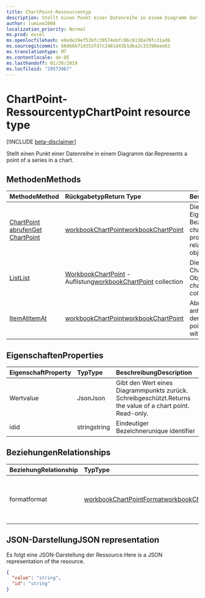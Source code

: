```yaml
---
title: ChartPoint-Ressourcentyp
description: Stellt einen Punkt einer Datenreihe in einem Diagramm dar.
author: lumine2008
localization_priority: Normal
ms.prod: excel
ms.openlocfilehash: e8ede39ef53bfc39574ebfc86c8138a70fc31ad6
ms.sourcegitcommit: 66066b71d353fd7c2481d43b1dba2c33390eee61
ms.translationtype: MT
ms.contentlocale: de-DE
ms.lasthandoff: 01/26/2019
ms.locfileid: "29573067"
---
```

# <a name="chartpoint-resource-type"></a><span data-ttu-id="53429-103">ChartPoint-Ressourcentyp</span><span class="sxs-lookup"><span data-stu-id="53429-103">ChartPoint resource type</span></span>

[!INCLUDE [beta-disclaimer](../../includes/beta-disclaimer.md)]

<span data-ttu-id="53429-104">Stellt einen Punkt einer Datenreihe in einem Diagramm dar.</span><span class="sxs-lookup"><span data-stu-id="53429-104">Represents a point of a series in a chart.</span></span>


## <a name="methods"></a><span data-ttu-id="53429-105">Methoden</span><span class="sxs-lookup"><span data-stu-id="53429-105">Methods</span></span>

| <span data-ttu-id="53429-106">Methode</span><span class="sxs-lookup"><span data-stu-id="53429-106">Method</span></span>           | <span data-ttu-id="53429-107">Rückgabetyp</span><span class="sxs-lookup"><span data-stu-id="53429-107">Return Type</span></span>    |<span data-ttu-id="53429-108">Beschreibung</span><span class="sxs-lookup"><span data-stu-id="53429-108">Description</span></span>|
|:---------------|:--------|:----------|
|[<span data-ttu-id="53429-109">ChartPoint abrufen</span><span class="sxs-lookup"><span data-stu-id="53429-109">Get ChartPoint</span></span>](../api/chartpoint-get.md) | [<span data-ttu-id="53429-110">workbookChartPoint</span><span class="sxs-lookup"><span data-stu-id="53429-110">workbookChartPoint</span></span>](chartpoint.md) |<span data-ttu-id="53429-111">Dient zum Lesen der Eigenschaften und der Beziehungen des chartPoint-Objekts.</span><span class="sxs-lookup"><span data-stu-id="53429-111">Read properties and relationships of chartPoint object.</span></span>|
|[<span data-ttu-id="53429-112">List</span><span class="sxs-lookup"><span data-stu-id="53429-112">List</span></span>](../api/chartpoint-list.md) | <span data-ttu-id="53429-113">[WorkbookChartPoint](chartpoint.md) -Auflistung</span><span class="sxs-lookup"><span data-stu-id="53429-113">[workbookChartPoint](chartpoint.md) collection</span></span> |<span data-ttu-id="53429-114">Dient zum Abrufen der ChartPoint-Objektsammlung.</span><span class="sxs-lookup"><span data-stu-id="53429-114">Get chartPoint object collection.</span></span> |
|[<span data-ttu-id="53429-115">ItemAt</span><span class="sxs-lookup"><span data-stu-id="53429-115">ItemAt</span></span>](../api/chartpointscollection-itemat.md)|[<span data-ttu-id="53429-116">workbookChartPoint</span><span class="sxs-lookup"><span data-stu-id="53429-116">workbookChartPoint</span></span>](chartpoint.md)|<span data-ttu-id="53429-117">Abrufen eines Punkts anhand seiner Position in der Datenreihe.</span><span class="sxs-lookup"><span data-stu-id="53429-117">Retrieve a point based on its position within the series.</span></span>|

## <a name="properties"></a><span data-ttu-id="53429-118">Eigenschaften</span><span class="sxs-lookup"><span data-stu-id="53429-118">Properties</span></span>
| <span data-ttu-id="53429-119">Eigenschaft</span><span class="sxs-lookup"><span data-stu-id="53429-119">Property</span></span>     | <span data-ttu-id="53429-120">Typ</span><span class="sxs-lookup"><span data-stu-id="53429-120">Type</span></span>   |<span data-ttu-id="53429-121">Beschreibung</span><span class="sxs-lookup"><span data-stu-id="53429-121">Description</span></span>|
|:---------------|:--------|:----------|
|<span data-ttu-id="53429-122">Wert</span><span class="sxs-lookup"><span data-stu-id="53429-122">value</span></span>|<span data-ttu-id="53429-123">Json</span><span class="sxs-lookup"><span data-stu-id="53429-123">Json</span></span>|<span data-ttu-id="53429-p101">Gibt den Wert eines Diagrammpunkts zurück. Schreibgeschützt.</span><span class="sxs-lookup"><span data-stu-id="53429-p101">Returns the value of a chart point. Read-only.</span></span>|
|<span data-ttu-id="53429-126">id</span><span class="sxs-lookup"><span data-stu-id="53429-126">id</span></span>|<span data-ttu-id="53429-127">string</span><span class="sxs-lookup"><span data-stu-id="53429-127">string</span></span>|<span data-ttu-id="53429-128">Eindeutiger Bezeichner</span><span class="sxs-lookup"><span data-stu-id="53429-128">unique identifier</span></span>|

## <a name="relationships"></a><span data-ttu-id="53429-129">Beziehungen</span><span class="sxs-lookup"><span data-stu-id="53429-129">Relationships</span></span>
| <span data-ttu-id="53429-130">Beziehung</span><span class="sxs-lookup"><span data-stu-id="53429-130">Relationship</span></span> | <span data-ttu-id="53429-131">Typ</span><span class="sxs-lookup"><span data-stu-id="53429-131">Type</span></span>   |<span data-ttu-id="53429-132">Beschreibung</span><span class="sxs-lookup"><span data-stu-id="53429-132">Description</span></span>|
|:---------------|:--------|:----------|
|<span data-ttu-id="53429-133">format</span><span class="sxs-lookup"><span data-stu-id="53429-133">format</span></span>|[<span data-ttu-id="53429-134">workbookChartPointFormat</span><span class="sxs-lookup"><span data-stu-id="53429-134">workbookChartPointFormat</span></span>](chartpointformat.md)|<span data-ttu-id="53429-p102">Kapselt die Formateigenschaften eines Diagrammpunkts. Schreibgeschützt.</span><span class="sxs-lookup"><span data-stu-id="53429-p102">Encapsulates the format properties chart point. Read-only.</span></span>|

## <a name="json-representation"></a><span data-ttu-id="53429-137">JSON-Darstellung</span><span class="sxs-lookup"><span data-stu-id="53429-137">JSON representation</span></span>

<span data-ttu-id="53429-138">Es folgt eine JSON-Darstellung der Ressource.</span><span class="sxs-lookup"><span data-stu-id="53429-138">Here is a JSON representation of the resource.</span></span>

<!--{
  "blockType": "resource",
  "optionalProperties": [],
  "keyProperty": "id",
  "baseType": "microsoft.graph.entity",
  "@odata.type": "microsoft.graph.workbookChartPoint"
}-->

```json
{
  "value": "string",
  "id": "string"
}

```

<!-- uuid: 8fcb5dbc-d5aa-4681-8e31-b001d5168d79
2015-10-25 14:57:30 UTC -->
<!--
{
  "type": "#page.annotation",
  "description": "ChartPoint resource",
  "keywords": "",
  "section": "documentation",
  "tocPath": "",
  "suppressions": [
    "Error: /api-reference/beta/resources/chartpoint.md:\r\n      Exception processing links.\r\n    System.ArgumentException: Link Definition was null. Link text: !INCLUDE [beta-disclaimer](../../includes/beta-disclaimer.md)\r\n      at ApiDoctor.Validation.DocFile.get_LinkDestinations()\r\n      at ApiDoctor.Validation.DocSet.ValidateLinks(Boolean includeWarnings, String[] relativePathForFiles, IssueLogger issues, Boolean requireFilenameCaseMatch, Boolean printOrphanedFiles)"
  ]
}
-->
